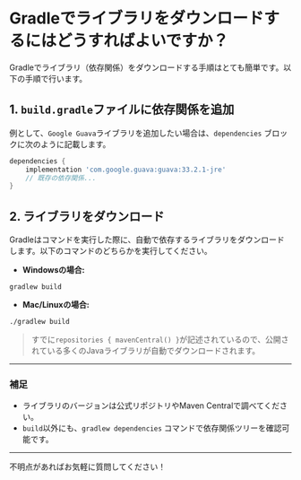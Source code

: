 # Gradleでライブラリをダウンロードするにはどうすればよいですか？

Gradleでライブラリ（依存関係）をダウンロードする手順はとても簡単です。以下の手順で行います。

## 1. `build.gradle`ファイルに依存関係を追加

例として、`Google Guava`ライブラリを追加したい場合は、`dependencies` ブロックに次のように記載します。

```groovy
dependencies {
    implementation 'com.google.guava:guava:33.2.1-jre'
    // 既存の依存関係...
}
```


## 2. ライブラリをダウンロード

Gradleはコマンドを実行した際に、自動で依存するライブラリをダウンロードします。以下のコマンドのどちらかを実行してください。

- **Windowsの場合:**
```textmate
gradlew build
```

- **Mac/Linuxの場合:**
```textmate
./gradlew build
```


> すでに`repositories { mavenCentral() }`が記述されているので、公開されている多くのJavaライブラリが自動でダウンロードされます。

---

### 補足

- ライブラリのバージョンは公式リポジトリやMaven Centralで調べてください。
- `build`以外にも、`gradlew dependencies` コマンドで依存関係ツリーを確認可能です。

---

不明点があればお気軽に質問してください！